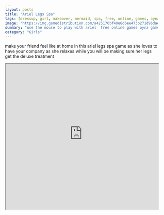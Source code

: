 ```yaml
---
layout: posts
title: "Ariel Legs Spa"
tags: [dressup, girl, makeover, mermaid, spa, free, online, games, oyna, game, free, games, play, play, games]
image: "https://img.gamedistribution.com/a425170bf40e8d6ee473b271d96dae18.jpg"
summary: "use the mouse to play with ariel  free online games oyna game free games play play games"
category: "Girls"
---
```


make your friend feel like at home in this ariel legs spa game as she loves to have your company as she relaxes while you will be making sure her legs get the deluxe treatment

<iframe width="100%" height="480px;" src="https://flash.gamedistribution.com?game=a425170bf40e8d6ee473b271d96dae18"></iframe>